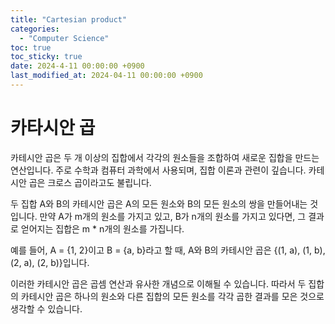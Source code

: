 ```yaml
---
title: "Cartesian product"
categories:
  - "Computer Science"
toc: true
toc_sticky: true
date: 2024-4-11 00:00:00 +0900
last_modified_at: 2024-04-11 00:00:00 +0900
---
```


# 카타시안 곱
카테시안 곱은 두 개 이상의 집합에서 각각의 원소들을 조합하여 새로운 집합을 만드는 연산입니다. 주로 수학과 컴퓨터 과학에서 사용되며, 집합 이론과 관련이 깊습니다. 카테시안 곱은 크로스 곱이라고도 불립니다.

두 집합 A와 B의 카테시안 곱은 A의 모든 원소와 B의 모든 원소의 쌍을 만들어내는 것입니다. 만약 A가 m개의 원소를 가지고 있고, B가 n개의 원소를 가지고 있다면, 그 결과로 얻어지는 집합은 m * n개의 원소를 가집니다.

예를 들어, A = {1, 2}이고 B = {a, b}라고 할 때, A와 B의 카테시안 곱은 {(1, a), (1, b), (2, a), (2, b)}입니다.

이러한 카테시안 곱은 곱셈 연산과 유사한 개념으로 이해될 수 있습니다. 따라서 두 집합의 카테시안 곱은 하나의 원소와 다른 집합의 모든 원소를 각각 곱한 결과를 모은 것으로 생각할 수 있습니다.